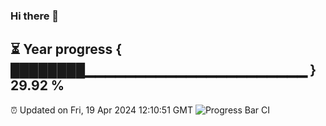 ### Hi there 👋
⏳ Year progress { ████████▁▁▁▁▁▁▁▁▁▁▁▁▁▁▁▁▁▁▁▁▁▁ } 29.92 %
---
⏰ Updated on Fri, 19 Apr 2024 12:10:51 GMT
![Progress Bar CI](https://github.com/Moyi321/Moyi321/workflows/Progress%20Bar%20CI/badge.svg)
